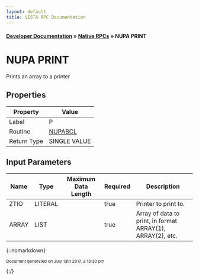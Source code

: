 ```yaml
---
layout: default
title: VISTA RPC Documentation
---
```


#### [Developer Documentation](../index) &#187; [Native RPCs](TableOfContents) &#187; NUPA PRINT<br/>
# NUPA PRINT

Prints an array to a printer

## Properties

Property | Value
--- | ---
Label | P
Routine | [NUPABCL](http://code.osehra.org/dox/Routine_NUPABCL_source.html)
Return Type | SINGLE VALUE


## Input Parameters

Name | Type | Maximum Data Length | Required | Description
--- | --- | --- | --- | ---
ZTIO | LITERAL |  | true | Printer to print to.
ARRAY | LIST |  | true | Array of data to print, in format  ARRAY(1), ARRAY(2), etc.



{::nomarkdown} <br/><p style="font-size: 11px">Document generated on July 13th 2017, 2:13:30 pm</p>{:/}